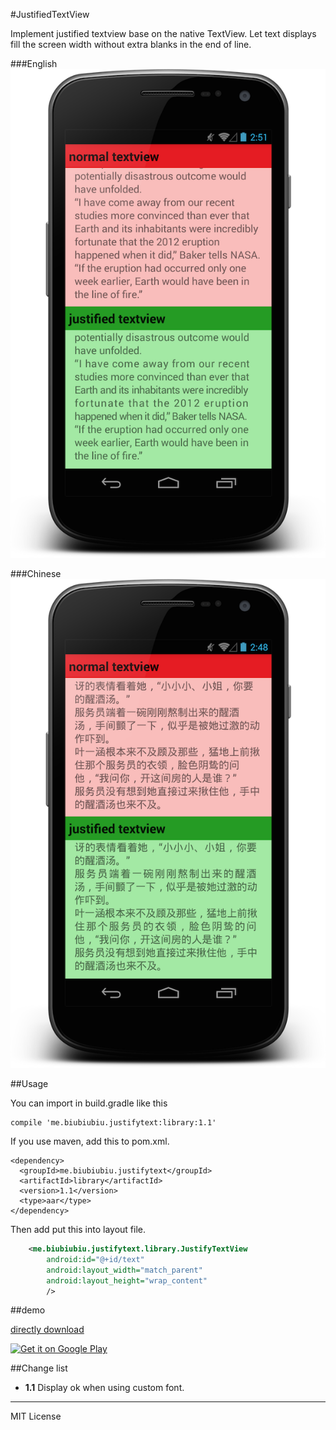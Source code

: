 
#JustifiedTextView

Implement justified textview base on the native TextView. Let text displays fill the screen width without extra blanks in the end of line.

###English
![截了个图](./en.png)

###Chinese
![截了个图](./zh.png)

##Usage

You can import in build.gradle like this

    compile 'me.biubiubiu.justifytext:library:1.1'

If you use maven, add this to pom.xml.

    <dependency>
      <groupId>me.biubiubiu.justifytext</groupId>
      <artifactId>library</artifactId>
      <version>1.1</version>
      <type>aar</type>
    </dependency>

Then add put this into layout file.

```xml
    <me.biubiubiu.justifytext.library.JustifyTextView
        android:id="@+id/text"
        android:layout_width="match_parent"
        android:layout_height="wrap_content"
        />
```

##demo

[directly download](http://pan.baidu.com/s/1bnq2rk7)

<a href="https://play.google.com/store/apps/details?id=me.biubiubiu.justifytext">
  <img alt="Get it on Google Play"
       src="https://developer.android.com/images/brand/en_generic_rgb_wo_60.png" />
</a>

##Change list

- **1.1** Display ok when using custom font.


----------------------------------

MIT License
